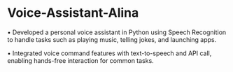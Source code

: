 # Voice-Assistant-Alina
•	Developed a personal voice assistant in Python using Speech Recognition to handle tasks such as playing music, telling jokes, and launching apps.

•	Integrated voice command features with text-to-speech and API call, enabling hands-free interaction for common tasks.
